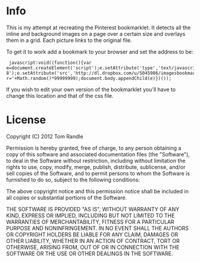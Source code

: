 # Info

This is my attempt at recreating the Pinterest bookmarklet. It detects all the inline and background images on a page over a certain size and overlays them in a grid. Each picture links to the original file.

To get it to work add a bookmark to your browser and set the address to be:

     javascript:void((function(){var e=document.createElement('script');e.setAttribute('type','text/javascript');e.setAttribute('charset','UTF-8');e.setAttribute('src','http://dl.dropbox.com/u/5045906/imagesbookmarklet/bookmarklet.js?r='+Math.random()*99999999);document.body.appendChild(e)})());

If you wish to edit your own version of the bookmarklet you'll have to change this location and that of the css file.

# License

Copyright (C) 2012 Tom Randle

Permission is hereby granted, free of charge, to any person obtaining a copy of this software and associated documentation files (the "Software"), to deal in the Software without restriction, including without limitation the rights to use, copy, modify, merge, publish, distribute, sublicense, and/or sell copies of the Software, and to permit persons to whom the Software is furnished to do so, subject to the following conditions:

The above copyright notice and this permission notice shall be included in all copies or substantial portions of the Software.

THE SOFTWARE IS PROVIDED "AS IS", WITHOUT WARRANTY OF ANY KIND, EXPRESS OR IMPLIED, INCLUDING BUT NOT LIMITED TO THE WARRANTIES OF MERCHANTABILITY, FITNESS FOR A PARTICULAR PURPOSE AND NONINFRINGEMENT. IN NO EVENT SHALL THE AUTHORS OR COPYRIGHT HOLDERS BE LIABLE FOR ANY CLAIM, DAMAGES OR OTHER LIABILITY, WHETHER IN AN ACTION OF CONTRACT, TORT OR OTHERWISE, ARISING FROM, OUT OF OR IN CONNECTION WITH THE SOFTWARE OR THE USE OR OTHER DEALINGS IN THE SOFTWARE.


